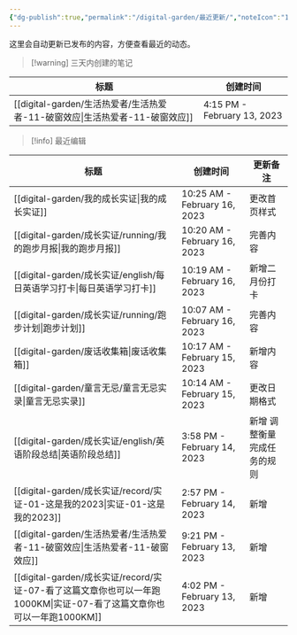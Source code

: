 ```yaml
---
{"dg-publish":true,"permalink":"/digital-garden/最近更新/","noteIcon":"1"}
---
```



这里会自动更新已发布的内容，方便查看最近的动态。

> [!warning] 三天内创建的笔记

| 标题                                                       | 创建时间                        |
| -------------------------------------------------------- | --------------------------- |
| [[digital-garden/生活热爱者/生活热爱者-11-破窗效应\|生活热爱者-11-破窗效应]] | 4:15 PM - February 13, 2023 |


> [!info] 最近编辑

| 标题                                                                                     | 创建时间                         | 更新备注           |
| -------------------------------------------------------------------------------------- | ---------------------------- | -------------- |
| [[digital-garden/我的成长实证\|我的成长实证]]                                                   | 10:25 AM - February 16, 2023 | 更改首页样式         |
| [[digital-garden/成长实证/running/我的跑步月报\|我的跑步月报]]                                      | 10:20 AM - February 16, 2023 | 完善内容           |
| [[digital-garden/成长实证/english/每日英语学习打卡\|每日英语学习打卡]]                                  | 10:19 AM - February 16, 2023 | 新增二月份打卡        |
| [[digital-garden/成长实证/running/跑步计划\|跑步计划]]                                          | 10:07 AM - February 16, 2023 | 完善内容           |
| [[digital-garden/废话收集箱\|废话收集箱]]                                                     | 10:17 AM - February 15, 2023 | 新增内容           |
| [[digital-garden/童言无忌/童言无忌实录\|童言无忌实录]]                                              | 10:14 AM - February 15, 2023 | 更改日期格式         |
| [[digital-garden/成长实证/english/英语阶段总结\|英语阶段总结]]                                      | 3:58 PM - February 14, 2023  | 新增 调整衡量完成任务的规则 |
| [[digital-garden/成长实证/record/实证-01-这是我的2023\|实证-01-这是我的2023]]                       | 2:57 PM - February 14, 2023  | 新增             |
| [[digital-garden/生活热爱者/生活热爱者-11-破窗效应\|生活热爱者-11-破窗效应]]                               | 9:21 PM - February 13, 2023  | 新增             |
| [[digital-garden/成长实证/record/实证-07-看了这篇文章你也可以一年跑1000KM\|实证-07-看了这篇文章你也可以一年跑1000KM]] | 4:02 PM - February 13, 2023  | 新增             |

